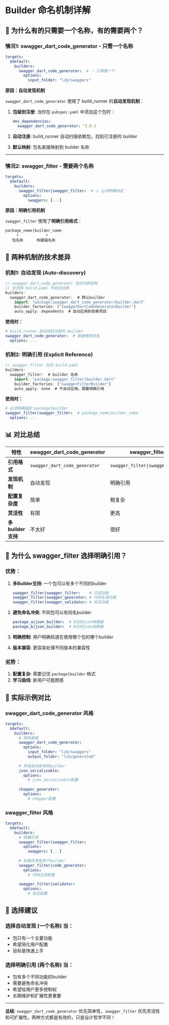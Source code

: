 # Builder 命名机制详解

## 🎯 为什么有的只需要一个名称，有的需要两个？

### **情况1: swagger_dart_code_generator - 只需一个名称**

```yaml
targets:
  $default:
    builders:
      swagger_dart_code_generator:  # ✅ 只需要一个
        options:
          input_folder: "lib/swaggers"
```

**原因：自动发现机制**

`swagger_dart_code_generator` 使用了 build_runner 的**自动发现机制**：

1. **包级别注册**: 当你在 `pubspec.yaml` 中添加这个包时：
   ```yaml
   dev_dependencies:
     swagger_dart_code_generator: ^3.0.3
   ```

2. **自动注册**: build_runner 自动扫描依赖包，找到已注册的 builder

3. **默认映射**: 包名直接映射到 builder 名称

---

### **情况2: swagger_filter - 需要两个名称**

```yaml
targets:
  $default:
    builders:
      swagger_filter|swagger_filter:  # ⚠️ 必须明确指定
        options:
          swaggers: [...]
```

**原因：明确引用机制**

`swagger_filter` 使用了**明确引用格式**：

```
package_name|builder_name
     ↑            ↑
   包名称      构建器名称
```

## 🔧 两种机制的技术差异

### **机制1: 自动发现 (Auto-discovery)**

```dart
// swagger_dart_code_generator 包的内部结构
// 在包的 build.yaml 中自动注册
builders:
  swagger_dart_code_generator:  # 默认builder
    import: "package:swagger_dart_code_generator/builder.dart"
    builder_factories: ["swaggerDartCodeGeneratorBuilder"]
    auto_apply: dependents  # 自动应用到依赖项目
```

**使用时：**
```yaml
# build_runner 自动找到注册的 builder
swagger_dart_code_generator:  # 直接使用包名
  options: ...
```

### **机制2: 明确引用 (Explicit Reference)**

```dart
// swagger_filter 包的 build.yaml
builders:
  swagger_filter:  # builder 名称
    import: "package:swagger_filter/builder.dart"
    builder_factories: ["swaggerFilterBuilder"]
    auto_apply: none  # 不自动应用，需要明确引用
```

**使用时：**
```yaml
# 必须明确指定 package|builder
swagger_filter|swagger_filter:  # package_name|builder_name
  options: ...
```

## 📊 对比总结

| 特性 | swagger_dart_code_generator | swagger_filter |
|------|----------------------------|----------------|
| **引用格式** | `swagger_dart_code_generator` | `swagger_filter\|swagger_filter` |
| **发现机制** | 自动发现 | 明确引用 |
| **配置复杂度** | 简单 | 稍复杂 |
| **灵活性** | 有限 | 更高 |
| **多builder支持** | 不太好 | 很好 |

## 🤔 为什么 swagger_filter 选择明确引用？

### **优势：**

1. **多Builder支持**: 一个包可以有多个不同的builder
   ```yaml
   swagger_filter|swagger_filter:    # 过滤功能
   swagger_filter|swagger_generator: # 代码生成功能
   swagger_filter|swagger_validator: # 验证功能
   ```

2. **避免命名冲突**: 不同包可以有同名builder
   ```yaml
   package_a|json_builder:  # A包的json构建器
   package_b|json_builder:  # B包的json构建器
   ```

3. **明确控制**: 用户明确知道在使用哪个包的哪个builder

4. **版本兼容**: 更容易处理不同版本的兼容性

### **劣势：**

1. **配置复杂**: 需要记住 `package|builder` 格式
2. **学习曲线**: 新用户可能困惑

## 🎯 实际示例对比

### **swagger_dart_code_generator 风格**
```yaml
targets:
  $default:
    builders:
      # 简单直接
      swagger_dart_code_generator:
        options:
          input_folder: "lib/swaggers"
          output_folder: "lib/generated"
          
      # 其他自动发现的builder
      json_serializable:
        options:
          # json_serializable配置
          
      chopper_generator:
        options:
          # chopper配置
```

### **swagger_filter 风格**
```yaml
targets:
  $default:
    builders:
      # 明确引用
      swagger_filter|swagger_filter:
        options:
          swaggers: [...]
          
      # 如果将来有多个builder
      swagger_filter|code_generator:
        options:
          # 代码生成配置
          
      swagger_filter|validator:
        options:
          # 验证配置
```

## 🚀 选择建议

### **选择自动发现 (一个名称) 当：**
- 包只有一个主要功能
- 希望简化用户配置
- 目标是快速上手

### **选择明确引用 (两个名称) 当：**
- 包有多个不同功能的builder
- 需要避免命名冲突
- 希望给用户更多控制权
- 长期维护和扩展性更重要

---

**总结**: `swagger_dart_code_generator` 优先简单性，`swagger_filter` 优先灵活性和可扩展性。两种方式都是有效的，只是设计哲学不同！ 